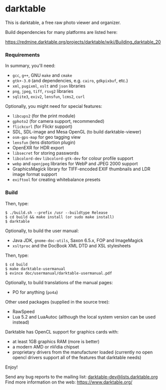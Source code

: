 # darktable

This is darktable, a free raw photo viewer and organizer.

Build dependencies for many platforms are listed here:

https://redmine.darktable.org/projects/darktable/wiki/Building_darktable_20

### Requirements
In summary, you'll need:

 - `gcc`, `g++`, GNU `make` and `cmake`
 - `gtk+-3.0` (and dependencies, e.g. `cairo`, `gdkpixbuf`, etc.)
 - `xml`, `pugixml`, `xslt` and `json` libraries
 - `png`, `jpeg`, `tiff`, `rsvg2` libraries
 - `sqlite3`, `exiv2`, `lensfun`, `lcms2`, `curl`

Optionally, you might need for special features:

 - `libcups2` (for the print module)
 - `gphoto2` (for camera support, recommended)
 - `flickcurl` (for Flickr support)
 - SDL, SDL-image and Mesa OpenGL (to build darktable-viewer)
 - `osm-gps-map` for geo tagging view
 - `lensfun` (lens distortion plugin)
 - OpenEXR for HDR export
 - `libsecret` for storing passwords
 - `libcolord-dev` `libcolord-gtk-dev` for colour profile support
 - `webp` and `openjpeg` libraries for WebP and JPEG 2000 support
 - GraphicsMagick library for TIFF-encoded EXIF thumbnails and LDR image format support
 - `exiftool` for creating whitebalance presets

### Build

Then, type:

```
$ ./build.sh --prefix /usr --buildtype Release
$ cd build && make install (or sudo make install)
$ darktable
```

Optionally, to build the user manual:

 - Java JDK, `gnome-doc-utils`, Saxon 6.5.x, FOP and ImageMagick
 - `xsltproc` and the DocBook XML DTD and XSL stylesheets

Then, type:

```
$ cd build
$ make darktable-usermanual
$ evince doc/usermanual/darktable-usermanual.pdf
```

Optionally, to build translations of the manual pages:

 - PO for anything (`po4a`)

Other used packages (supplied in the source tree):

 - RawSpeed
 - Lua 5.2 and LuaAutoc (although the local system version can be used instead)

Darktable has OpenCL support for graphics cards with:

 - at least 1GB graphics RAM (more is better)
 - a modern AMD or nVidia chipset
 - proprietary drivers from the manufacturer loaded (currently no open opencl
   drivers support all of the features that darktable needs)

Enjoy!

Send any bug reports to the mailing list: darktable-dev@lists.darktable.org
Find more information on the web: https://www.darktable.org/
